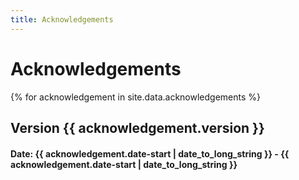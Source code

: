```yaml
---
title: Acknowledgements
---
```

# Acknowledgements

{% for acknowledgement in site.data.acknowledgements %}
## Version {{ acknowledgement.version }}
#### Date: {{ acknowledgement.date-start | date_to_long_string }} - {{ acknowledgement.date-start | date_to_long_string }}

<!--  <div class="people">
    <ul>
      {% for people in site.data.acknowledgements.people %}
        <li>
          <strong>Ms {{ people.name }}</strong><br>
          {{ people.company }}, {{ people.company }}
        </li>
      {% endfor %}
  </ul>
  </div>
{% endfor %} -->
